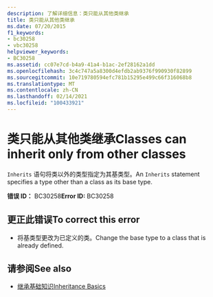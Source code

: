 ```yaml
---
description: 了解详细信息：类只能从其他类继承
title: 类只能从其他类继承
ms.date: 07/20/2015
f1_keywords:
- bc30258
- vbc30258
helpviewer_keywords:
- BC30258
ms.assetid: cc07e7cd-b4a9-41a4-b1ac-2ef28162a1dd
ms.openlocfilehash: 3c4c747a5a8300d4efdb2ab9376f990930f82899
ms.sourcegitcommit: 10e719780594efc781b15295e499c66f316068b8
ms.translationtype: MT
ms.contentlocale: zh-CN
ms.lasthandoff: 02/14/2021
ms.locfileid: "100433921"
---
```

# <a name="classes-can-inherit-only-from-other-classes"></a><span data-ttu-id="671ab-103">类只能从其他类继承</span><span class="sxs-lookup"><span data-stu-id="671ab-103">Classes can inherit only from other classes</span></span>

<span data-ttu-id="671ab-104">`Inherits` 语句将类以外的类型指定为其基类型。</span><span class="sxs-lookup"><span data-stu-id="671ab-104">An `Inherits` statement specifies a type other than a class as its base type.</span></span>  
  
 <span data-ttu-id="671ab-105">**错误 ID：** BC30258</span><span class="sxs-lookup"><span data-stu-id="671ab-105">**Error ID:** BC30258</span></span>  
  
## <a name="to-correct-this-error"></a><span data-ttu-id="671ab-106">更正此错误</span><span class="sxs-lookup"><span data-stu-id="671ab-106">To correct this error</span></span>  
  
- <span data-ttu-id="671ab-107">将基类型更改为已定义的类。</span><span class="sxs-lookup"><span data-stu-id="671ab-107">Change the base type to a class that is already defined.</span></span>  
  
## <a name="see-also"></a><span data-ttu-id="671ab-108">请参阅</span><span class="sxs-lookup"><span data-stu-id="671ab-108">See also</span></span>

- [<span data-ttu-id="671ab-109">继承基础知识</span><span class="sxs-lookup"><span data-stu-id="671ab-109">Inheritance Basics</span></span>](../programming-guide/language-features/objects-and-classes/inheritance-basics.md)
